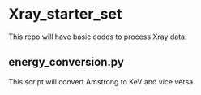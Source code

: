 # Xray_starter_set
This repo will have basic codes to process Xray data. 

## energy_conversion.py
This script will convert Amstrong to KeV and vice versa
